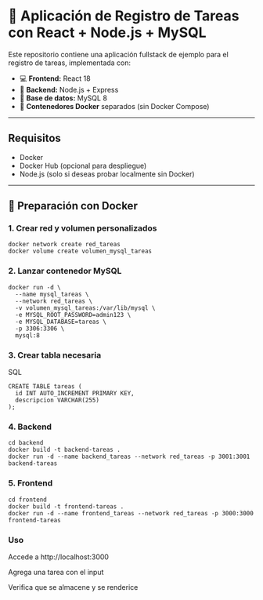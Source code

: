 # 📝 Aplicación de Registro de Tareas con React + Node.js + MySQL

Este repositorio contiene una aplicación fullstack de ejemplo para el registro de tareas, implementada con:

- 💻 **Frontend:** React 18
- 🔧 **Backend:** Node.js + Express
- 🐬 **Base de datos:** MySQL 8
- 🐳 **Contenedores Docker** separados (sin Docker Compose)

---

## Requisitos

- Docker
- Docker Hub (opcional para despliegue)
- Node.js (solo si deseas probar localmente sin Docker)

---

## 🐳 Preparación con Docker

### 1. Crear red y volumen personalizados

```
docker network create red_tareas
docker volume create volumen_mysql_tareas
```
### 2. Lanzar contenedor MySQL
```
docker run -d \
  --name mysql_tareas \
  --network red_tareas \
  -v volumen_mysql_tareas:/var/lib/mysql \
  -e MYSQL_ROOT_PASSWORD=admin123 \
  -e MYSQL_DATABASE=tareas \
  -p 3306:3306 \
  mysql:8
```
### 3. Crear tabla necesaria
SQL
```
CREATE TABLE tareas (
  id INT AUTO_INCREMENT PRIMARY KEY,
  descripcion VARCHAR(255)
);
```
### 4. Backend

```
cd backend
docker build -t backend-tareas .
docker run -d --name backend_tareas --network red_tareas -p 3001:3001 backend-tareas
```

### 5. Frontend
```
cd frontend
docker build -t frontend-tareas .
docker run -d --name frontend_tareas --network red_tareas -p 3000:3000 frontend-tareas
```
###  Uso
Accede a http://localhost:3000

Agrega una tarea con el input

Verifica que se almacene y se renderice

